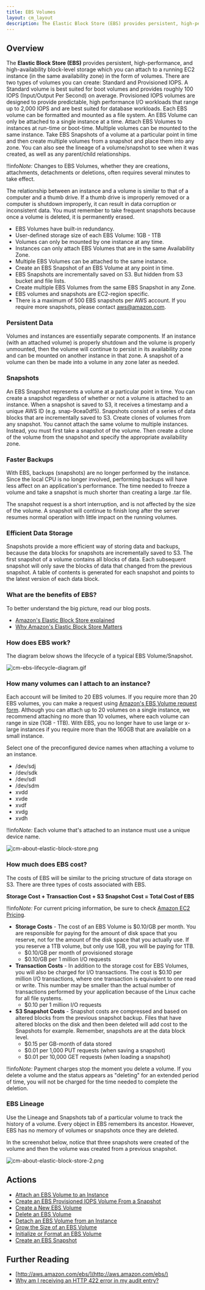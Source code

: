 ```yaml
---
title: EBS Volumes
layout: cm_layout
description: The Elastic Block Store (EBS) provides persistent, high-performance, and high-availability block-level storage which you can attach to a running EC2 instance in the form of volumes.
---
```

## Overview

The **Elastic Block Store (EBS)** provides persistent, high-performance, and high-availability block-level storage which you can attach to a running EC2 instance (in the same availability zone) in the form of volumes. There are two types of volumes you can create: Standard and Provisioned IOPS. A Standard volume is best suited for boot volumes and provides roughly 100 IOPS (Input/Output Per Second) on average. Provisioned IOPS volumes are designed to provide predictable, high performance I/O workloads that range up to 2,000 IOPS and are best suited for database workloads. Each EBS volume can be formatted and mounted as a file system. An EBS Volume can only be attached to a single instance at a time. Attach EBS Volumes to instances at run-time or boot-time. Multiple volumes can be mounted to the same instance. Take EBS Snapshots of a volume at a particular point in time and then create multiple volumes from a snapshot and place them into any zone. You can also see the lineage of a volume/snapshot to see when it was created, as well as any parent/child relationships.

!!info*Note:* Changes to EBS Volumes, whether they are creations, attachments, detachments or deletions, often requires several minutes to take effect.

The relationship between an instance and a volume is similar to that of a computer and a thumb drive. If a thumb drive is improperly removed or a computer is shutdown improperly, it can result in data corruption or inconsistent data. You must remember to take frequent snapshots because once a volume is deleted, it is permanently erased.

* EBS Volumes have built-in redundancy.
* User-defined storage size of each EBS Volume: 1GB - 1TB
* Volumes can only be mounted by one instance at any time.
* Instances can only attach EBS Volumes that are in the same Availability Zone.
* Multiple EBS Volumes can be attached to the same instance.
* Create an EBS Snapshot of an EBS Volume at any point in time.
* EBS Snapshots are incrementally saved on S3. But hidden from S3 bucket and file lists.
* Create multiple EBS Volumes from the same EBS Snapshot in any Zone.
* EBS volumes and snapshots are EC2-region specific.
* There is a maximum of 500 EBS snapshots per AWS account. If you require more snapshots, please contact [aws@amazon.com](mailto:aws@amazon.com).  

### Persistent Data

Volumes and instances are essentially separate components. If an instance (with an attached volume) is properly shutdown and the volume is properly unmounted, then the volume will continue to persist in its availability zone and can be mounted on another instance in that zone. A snapshot of a volume can then be made into a volume in any zone later as needed.  

### Snapshots

An EBS Snapshot represents a volume at a particular point in time. You can create a snapshot regardless of whether or not a volume is attached to an instance. When a snapshot is saved to S3, it receives a timestamp and a unique AWS ID (e.g. snap-9cea0df5). Snapshots consist of a series of data blocks that are incrementally saved to S3. Create clones of volumes from any snapshot. You cannot attach the same volume to multiple instances. Instead, you must first take a snapshot of the volume. Then create a clone of the volume from the snapshot and specify the appropriate availability zone.

### Faster Backups

With EBS, backups (snapshots) are no longer performed by the instance. Since the local CPU is no longer involved, performing backups will have less affect on an application's performance. The time needed to freeze a volume and take a snapshot is much shorter than creating a large .tar file.

The snapshot request is a short interruption, and is not affected by the size of the volume. A snapshot will continue to finish long after the server resumes normal operation with little impact on the running volumes.

### Efficient Data Storage

Snapshots provide a more efficient way of storing data and backups, because the data blocks for snapshots are incrementally saved to S3. The first snapshot of a volume contains all blocks of data. Each subsequent snapshot will only save the blocks of data that changed from the previous snapshot. A table of contents is generated for each snapshot and points to the latest version of each data block.

### What are the benefits of EBS?

To better understand the big picture, read our blog posts.

* [Amazon's Elastic Block Store explained](http://blog.rightscale.com/2008/08/20/amazon-ebs-explained/)
* [Why Amazon's Elastic Block Store Matters](http://blog.rightscale.com/2008/08/20/why-amazon-ebs-matters/)  

### How does EBS work?

The diagram below shows the lifecycle of a typical EBS Volume/Snapshot.

![cm-ebs-lifecycle-diagram.gif](/img/cm-ebs-lifecycle-diagram.gif)

### How many volumes can I attach to an instance?

Each account will be limited to 20 EBS volumes. If you require more than 20 EBS volumes, you can make a request using [Amazon's EBS Volume request form](http://aws.amazon.com/contact-us/ebs_volume_limit_request/). Although you can attach up to 20 volumes on a single instance, we recommend attaching no more than 10 volumes, where each volume can range in size (1GB - 1TB). With EBS, you no longer have to use large or x-large instances if you require more than the 160GB that are available on a small instance.

Select one of the preconfigured device names when attaching a volume to an instance.

* /dev/sdj
* /dev/sdk
* /dev/sdl
* /dev/sdm
* xvdd
* xvde
* xvdf
* xvdg
* xvdh

!!info*Note:* Each volume that's attached to an instance must use a unique device name.

![cm-about-elastic-block-store.png](/img/cm-about-elastic-block-store.png)

### How much does EBS cost?

The costs of EBS will be similar to the pricing structure of data storage on S3. There are three types of costs associated with EBS.

**Storage Cost + Transaction Cost + S3 Snapshot Cost = Total Cost of EBS**

!!info*Note:* For current pricing information, be sure to check [Amazon EC2 Pricing](http://aws.amazon.com/ec2/#pricing).

* **Storage Costs** - The cost of an EBS Volume is $0.10/GB per month. You are responsible for paying for the amount of disk space that you reserve, not for the amount of the disk space that you actually use. If you reserve a 1TB volume, but only use 1GB, you will be paying for 1TB.
  * $0.10/GB per month of provisioned storage
  * $0.10/GB per 1 million I/O requests
* **Transaction Costs** - In addition to the storage cost for EBS Volumes, you will also be charged for I/O transactions. The cost is $0.10 per million I/O transactions, where one transaction is equivalent to one read or write. This number may be smaller than the actual number of transactions performed by your application because of the Linux cache for all file systems.
  * $0.10 per 1 million I/O requests
* **S3 Snapshot Costs** - Snapshot costs are compressed and based on altered blocks from the previous snapshot backup. Files that have altered blocks on the disk and then been deleted will add cost to the Snapshots for example. Remember, snapshots are at the data block level.
  * $0.15 per GB-month of data stored
  * $0.01 per 1,000 PUT requests (when saving a snapshot)
  * $0.01 per 10,000 GET requests (when loading a snapshot)

!!info*Note:* Payment charges stop the moment you delete a volume. If you delete a volume and the status appears as "deleting" for an extended period of time, you will not be charged for the time needed to complete the deletion.

### EBS Lineage

Use the Lineage and Snapshots tab of a particular volume to track the history of a volume. Every object in EBS remembers its ancestor. However, EBS has no memory of volumes or snapshots once they are deleted.

In the screenshot below, notice that three snapshots were created of the volume and then the volume was created from a previous snapshot.

![cm-about-elastic-block-store-2.png](/img/cm-about-elastic-block-store-2.png)  

## Actions

* [Attach an EBS Volume to an Instance](/cm/dashboard/clouds/aws/actions/ebs_volumes_actions.html#attach-an-ebs-volume-to-an-instance)
* [Create an EBS Provisioned IOPS Volume From a Snapshot](/cm/dashboard/clouds/aws/actions/ebs_volumes_actions.html#create-an-ebs-provisioned-iops-volume-from-a-snapshot)
* [Create a New EBS Volume](/cm/dashboard/clouds/aws/actions/ebs_volumes_actions.html#create-a-new-ebs-volume)
* [Delete an EBS Volume](/cm/dashboard/clouds/aws/actions/ebs_volumes_actions.html#delete-an-ebs-volume)
* [Detach an EBS Volume from an Instance](/cm/dashboard/clouds/aws/actions/ebs_volumes_actions.html#detach-an-ebs-volume-from-an-instance)
* [Grow the Size of an EBS Volume](/cm/dashboard/clouds/aws/actions/ebs_volumes_actions.html#grow-the-size-of-an-ebs-volume)
* [Initialize or Format an EBS Volume](/cm/dashboard/clouds/aws/actions/ebs_volumes_actions.html#initialize-or-format-an-ebs-volume)
* [Create an EBS Snapshot](/cm/dashboard/clouds/aws/actions/ebs_volumes_actions.html#create-an-ebs-snapshot)

## Further Reading

* [http://aws.amazon.com/ebs/](http://aws.amazon.com/ebs/)
* [Why am I receiving an HTTP 422 error in my audit entry?](/faq/Why_am_I_receiving_an_HTTP_422_error_in_my_audit_entry.html)
